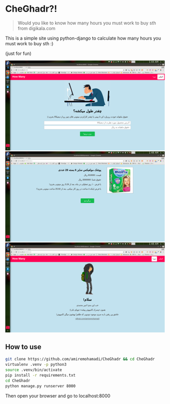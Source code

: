 # CheGhadr?!

> Would you like to know how many hours you must work to buy sth from digikala.com

This is a simple site using python-django to calculate how many hours you must work to buy sth :)

(just for fun)

![pic](screen-shots/git1.png)
![pic](screen-shots/git2.png)
![pic](screen-shots/git3.png)

## How to use

  ```bash
  git clone https://github.com/amiremohamadi/CheGhadr && cd CheGhadr
  virtualenv .venv -p python3
  source .venv/bin/activate
  pip install -r requirements.txt
  cd CheGhadr
  python manage.py runserver 8000
  ```
  Then open your browser and go to localhost:8000

